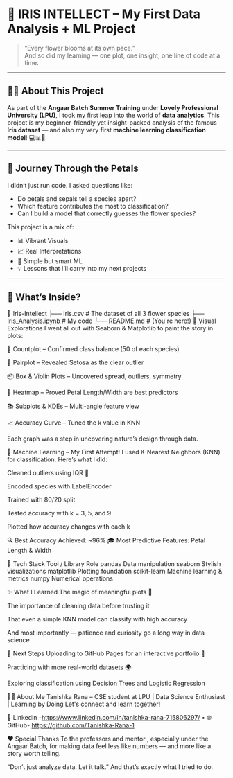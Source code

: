 # 🌼 IRIS INTELLECT – My First Data Analysis + ML Project

> “Every flower blooms at its own pace.”  
And so did my learning — one plot, one insight, one line of code at a time.

---

## 👩‍💻 About This Project

As part of the **Angaar Batch Summer Training** under **Lovely Professional University (LPU)**, I took my first leap into the world of **data analytics**. This project is my beginner-friendly yet insight-packed analysis of the famous **Iris dataset** — and also my very first **machine learning classification model**! 💻📊🌸

---

## 🧭 Journey Through the Petals

I didn’t just run code. I asked questions like:
- Do petals and sepals tell a species apart?
- Which feature contributes the most to classification?
- Can I build a model that correctly guesses the flower species?

This project is a mix of:
- 📊 Vibrant Visuals
- 📈 Real Interpretations
- 🤖 Simple but smart ML
- 💡 Lessons that I’ll carry into my next projects

---

## 📂 What’s Inside?

📁 Iris-Intellect
├── Iris.csv                  # The dataset of all 3 flower species
├── Iris_Analysis.ipynb       # My code
└── README.md                 # (You're here!)
🎨 Visual Explorations
I went all out with Seaborn & Matplotlib to paint the story in plots:

🌺 Countplot – Confirmed class balance (50 of each species)

💫 Pairplot – Revealed Setosa as the clear outlier

📦 Box & Violin Plots – Uncovered spread, outliers, symmetry

🎯 Heatmap – Proved Petal Length/Width are best predictors

📚 Subplots & KDEs – Multi-angle feature view

📈 Accuracy Curve – Tuned the k value in KNN

Each graph was a step in uncovering nature’s design through data.

🤖 Machine Learning – My First Attempt!
I used K-Nearest Neighbors (KNN) for classification.
Here’s what I did:

Cleaned outliers using IQR 🧹

Encoded species with LabelEncoder

Trained with 80/20 split

Tested accuracy with k = 3, 5, and 9

Plotted how accuracy changes with each k

🔍 Best Accuracy Achieved: ~96%
🎓 Most Predictive Features: Petal Length & Width

🔧 Tech Stack
Tool / Library	Role
pandas	Data manipulation
seaborn	Stylish visualizations
matplotlib	Plotting foundation
scikit-learn	Machine learning & metrics
numpy	Numerical operations

✨ What I Learned
The magic of meaningful plots 🎨

The importance of cleaning data before trusting it

That even a simple KNN model can classify with high accuracy

And most importantly — patience and curiosity go a long way in data science

📢 Next Steps
Uploading to GitHub Pages for an interactive portfolio 📁

Practicing with more real-world datasets 🌍

Exploring classification using Decision Trees and Logistic Regression

🙋‍♀️ About Me
Tanishka Rana – CSE student at LPU | Data Science Enthusiast | Learning by Doing
Let's connect and learn together!

🔗 LinkedIn -https://www.linkedin.com/in/tanishka-rana-715806297/ • 🌐 GitHub- https://github.com/Tanishka-Rana-1

❤️ Special Thanks
To the professors and mentor , especially under the Angaar Batch, for making data feel less like numbers — and more like a story worth telling.

“Don’t just analyze data. Let it talk.”
And that’s exactly what I tried to do.
